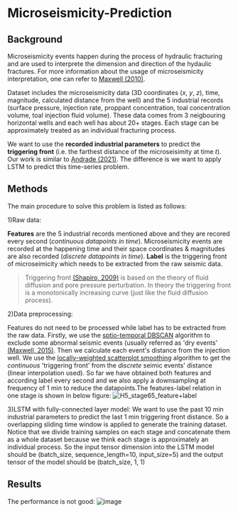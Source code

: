 # Microseismicity-Prediction
## Background
Microseismicity events happen during the process of hydraulic fracturing and are used to interprete the dimension and direction of the hydaulic fractures. For more information about the usage of microseismicity interpretation, one can refer to [Maxwell (2010)](https://library.seg.org/doi/abs/10.1190/1.3477966).

Dataset includes the microseismicity data (3D coordinates (*x*, *y*, *z*), time, magnitude, calculated distance from the well) and the 5 industrial records (surface pressure, injection rate, proppant concentration, toal concentration volume, toal injection fluid volume). These data comes from 3 neigbouring horizontal wells and each well has about 20+ stages. Each stage can be approximately treated as an individual fracturing process.

We want to use the **recorded industrial parameters** to predict the **triggering front** (i.e. the farthest distance of the microseisimity at time *t*).
Our work is similar to [Andrade (2021)](https://library.seg.org/doi/abs/10.1190/geo2021-0094.1). The difference is we want to apply LSTM to predict this time-series problem.

## Methods
The main procedure to solve this problem is listed as follows:

1)Raw data:

**Features** are the 5 industrial records mentioned above and they are recored every second (*continuous datapoints in time*). Microseismicity events are recorded at the happening time and their space coordinates & magnitudes are also recorded (*discrete datapoints in time*). **Label** is the triggering front of microseimicity which needs to be extracted from the raw seismic data.
> Triggering front [(Shapiro, 2009)](https://www.earthdoc.org/content/journals/10.1111/j.1365-2478.2008.00770.x) is based on the theory of fluid diffusion and pore pressure perturbation. In theory the triggering front is a monotonically increasing curve (just like the fluid diffusion process).

2)Data preprocessing:

Features do not need to be processed while label has to be extracted from the raw data. Firstly, we use the [sptio-temporal DBSCAN](https://github.com/eubr-bigsea/py-st-dbscan) algorithm to exclude some abnormal seismic events (usually referred as 'dry events' [(Maxwell, 2015)](https://library.seg.org/doi/abs/10.15530/urtec-2015-2154344). Then we calculate each event's distance from the injection well. We use the [locally-weighted scatterplot smoothing](https://github.com/cerlymarco/tsmoothie) algorithm to get the *continuous* 'triggering front' from the *discrete* seimic events' distance (linear interpolation used). So far we have obtained both features and according label every second and we also apply a downsampling at frequency of 1 min to reduce the datapoints.The features-label relation in one stage is shown in below figure:
![H5_stage65_feature+label](https://user-images.githubusercontent.com/92789969/196877475-fa0ace82-14d7-4bb9-b09e-1fcb2e6847dc.png)

3)LSTM with fully-connected layer model:
We want to use the past 10 min industrial parameters to predict the last 1 min  triggering front distance. So a overlapping sliding time window is applied to generate the training dataset. Notice that we divide training samples on each stage and concatenate them as a whole dataset because we think each stage is approximately an individual process. So the input tensor dimension into the LSTM model should be (batch_size, sequence_length=10, input_size=5) and the output tensor of the model should be (batch_size, 1, 1)

## Results
The performance is not good:
![image](https://user-images.githubusercontent.com/92789969/196880377-bf9c4ae4-89f3-4380-b2c1-da426ce73c08.png)


